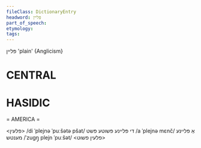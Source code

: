 ```yaml
---
fileClass: DictionaryEntry
headword: פּליין
part_of_speech: 
etymology: 
tags: 
---
```

פּליין
'plain'
{Anglicism}

CENTRAL
========

HASIDIC
=======
= AMERICA = 

<פלעין>
/di ˈplejnə ˈpuːšətə pšat/ די פּליינע פּשוטע פּשט
/a ˈplejnə mɛnč/ אַ פּליינע מענטש
/ˈzugŋ̩ plejn ˈpuːšət/ <פלעין פשוט>

